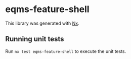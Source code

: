 # eqms-feature-shell

This library was generated with [Nx](https://nx.dev).

## Running unit tests

Run `nx test eqms-feature-shell` to execute the unit tests.
